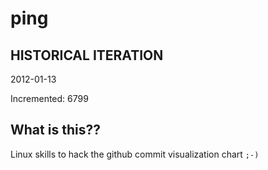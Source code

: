 # ping

## HISTORICAL ITERATION
2012-01-13

Incremented: 6799

## What is this?? 
Linux skills to hack the github commit visualization chart `;-)`
